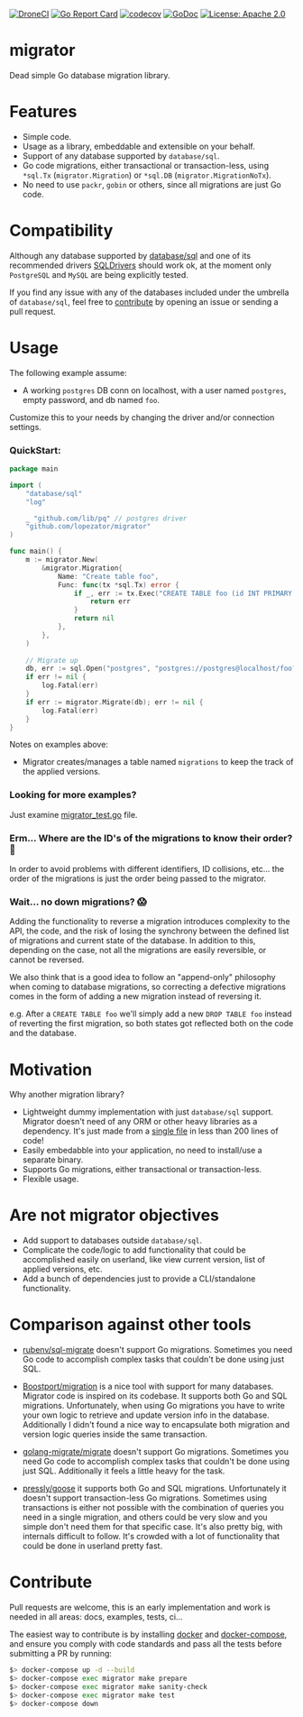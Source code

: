 [![DroneCI](https://cloud.drone.io/api/badges/lopezator/migrator/status.svg?branch=master)](https://cloud.drone.io/lopezator/migrator)
[![Go Report Card](https://goreportcard.com/badge/github.com/lopezator/migrator)](https://goreportcard.com/report/github.com/lopezator/migrator)
[![codecov](https://codecov.io/gh/lopezator/migrator/branch/master/graph/badge.svg)](https://codecov.io/gh/lopezator/migrator)
[![GoDoc](https://godoc.org/github.com/lopezator/migrator/go?status.svg)](https://godoc.org/github.com/lopezator/migrator)
[![License: Apache 2.0](https://img.shields.io/badge/License-Apache%202.0-blue.svg)](https://opensource.org/licenses/Apache-2.0)
# migrator

Dead simple Go database migration library.

# Features

* Simple code.
* Usage as a library, embeddable and extensible on your behalf. 
* Support of any database supported by `database/sql`.
* Go code migrations, either transactional or transaction-less, using `*sql.Tx` (`migrator.Migration`) or 
`*sql.DB` (`migrator.MigrationNoTx`).
* No need to use `packr`, `gobin` or others, since all migrations are just Go code.

# Compatibility

Although any database supported by [database/sql](https://golang.org/pkg/database/sql/) and one of its recommended 
drivers [SQLDrivers](https://github.com/golang/go/wiki/SQLDrivers) should work ok, at the moment only `PostgreSQL` and
`MySQL` are being explicitly tested.

If you find any issue with any of the databases included under the umbrella of `database/sql`, feel free to 
[contribute](#Contribute) by opening an issue or sending a pull request.

# Usage

The following example assume:

- A working `postgres` DB conn on localhost, with a user named `postgres`, empty password, and db named `foo`.

Customize this to your needs by changing the driver and/or connection settings.

### QuickStart:

```go
package main

import (
	"database/sql"
	"log"

	_ "github.com/lib/pq" // postgres driver
	"github.com/lopezator/migrator"
)

func main() {
    m := migrator.New(
        &migrator.Migration{
            Name: "Create table foo",
            Func: func(tx *sql.Tx) error {
                if _, err := tx.Exec("CREATE TABLE foo (id INT PRIMARY KEY)"); err != nil {
                    return err
                }
                return nil
            },
        },
    )
   
    // Migrate up
    db, err := sql.Open("postgres", "postgres://postgres@localhost/foo?sslmode=disable")
    if err != nil {
        log.Fatal(err)
    }
    if err := migrator.Migrate(db); err != nil {
        log.Fatal(err)
    }
}
```

Notes on examples above: 
- Migrator creates/manages a table named `migrations` to keep the track of the applied versions.

### Looking for more examples?

Just examine [migrator_test.go](migrator_test.go) file.

### Erm... Where are the ID's of the migrations to know their order? 🤔

In order to avoid problems with different identifiers, ID collisions, etc... the order of the migrations is just the order
being passed to the migrator.

### Wait... no down migrations? 😱

Adding the functionality to reverse a migration introduces complexity to the API, the code, and the risk of losing
the synchrony between the defined list of migrations and current state of the database. In addition to this, 
depending on the case, not all the migrations are easily reversible, or cannot be reversed.

We also think that is a good idea to follow an "append-only" philosophy when coming to database migrations, so correcting
a defective migrations comes in the form of adding a new migration instead of reversing it.

e.g. After a `CREATE TABLE foo` we'll simply add a new `DROP TABLE foo` instead of reverting the first migration,
so both states got reflected both on the code and the database.  

# Motivation

Why another migration library?

* Lightweight dummy implementation with just `database/sql` support. Migrator doesn't need of any ORM or other heavy 
libraries as a dependency. It's just made from a [single file](migrator.go) in less than 200 lines of code!
* Easily embedabble into your application, no need to install/use a separate binary.
* Supports Go migrations, either transactional or transaction-less.
* Flexible usage.

# Are not migrator objectives

* Add support to databases outside `database/sql`.
* Complicate the code/logic to add functionality that could be accomplished easily on userland, like view current version, 
list of applied versions, etc.
* Add a bunch of dependencies just to provide a CLI/standalone functionality.

# Comparison against other tools

* [rubenv/sql-migrate](https://github.com/rubenv/sql-migrate) doesn't support Go migrations. Sometimes you need Go code 
to accomplish complex tasks that couldn't be done using just SQL.

* [Boostport/migration](https://github.com/Boostport/migration) is a nice tool with support for many databases. 
Migrator code is inspired on its codebase. It supports both Go and SQL migrations. Unfortunately, when using Go 
migrations you have to write your own logic to retrieve and update version info in the database. Additionally I didn't 
found a nice way to encapsulate both migration and version logic queries inside the same transaction. 

* [golang-migrate/migrate](https://github.com/golang-migrate/migrate) doesn't support Go migrations. Sometimes you need 
Go code to accomplish complex tasks that couldn't be done using just SQL. Additionally it feels a little heavy for the
task.

* [pressly/goose](https://github.com/pressly/goose) it supports both Go and SQL migrations. 
Unfortunately it doesn't support transaction-less Go migrations. Sometimes using transactions is either not possible 
with the combination of queries you need in a single migration, and others could be very slow and you simple don't need 
them for that specific case. It's also pretty big, with internals difficult to follow. It's crowded with a lot of
functionality that could be done in userland pretty fast.

# Contribute

Pull requests are welcome, this is an early implementation and work is needed in all areas: docs, examples, tests, ci... 

The easiest way to contribute is by installing [docker](https://docs.docker.com/install/) and 
[docker-compose](https://docs.docker.com/compose/install/), and ensure you comply with code standards and pass all the 
tests before submitting a PR by running:

```bash
$> docker-compose up -d --build
$> docker-compose exec migrator make prepare
$> docker-compose exec migrator make sanity-check
$> docker-compose exec migrator make test
$> docker-compose down
```